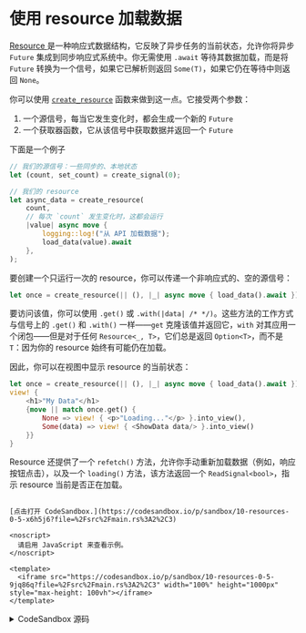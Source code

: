 # 使用 resource 加载数据

[ Resource ](https://docs.rs/leptos/latest/leptos/struct.Resource.html) 是一种响应式数据结构，它反映了异步任务的当前状态，允许你将异步 `Future` 集成到同步响应式系统中。你无需使用 `.await` 等待其数据加载，而是将 `Future` 转换为一个信号，如果它已解析则返回 `Some(T)`，如果它仍在等待中则返回 `None`。

你可以使用 [`create_resource`](https://docs.rs/leptos/latest/leptos/fn.create_resource.html) 函数来做到这一点。它接受两个参数：

1. 一个源信号，每当它发生变化时，都会生成一个新的 `Future`
2. 一个获取器函数，它从该信号中获取数据并返回一个 `Future`

下面是一个例子

```rust
// 我们的源信号：一些同步的、本地状态
let (count, set_count) = create_signal(0);

// 我们的 resource
let async_data = create_resource(
    count,
    // 每次 `count` 发生变化时，这都会运行
    |value| async move {
        logging::log!("从 API 加载数据");
        load_data(value).await
    },
);
```

要创建一个只运行一次的 resource，你可以传递一个非响应式的、空的源信号：

```rust
let once = create_resource(|| (), |_| async move { load_data().await });
```

要访问该值，你可以使用 `.get()` 或 `.with(|data| /* */)`。这些方法的工作方式与信号上的 `.get()` 和 `.with()` 一样——`get` 克隆该值并返回它，`with` 对其应用一个闭包——但是对于任何 `Resource<_, T>`，它们总是返回 `Option<T>`，而不是 `T`：因为你的 resource 始终有可能仍在加载。

因此，你可以在视图中显示 resource 的当前状态：

```rust
let once = create_resource(|| (), |_| async move { load_data().await });
view! {
    <h1>"My Data"</h1>
    {move || match once.get() {
        None => view! { <p>"Loading..."</p> }.into_view(),
        Some(data) => view! { <ShowData data/> }.into_view()
    }}
}
```

Resource 还提供了一个 `refetch()` 方法，允许你手动重新加载数据（例如，响应按钮点击），以及一个 `loading()` 方法，该方法返回一个 `ReadSignal<bool>`，指示 resource 当前是否正在加载。

```admonish sandbox title="实时示例" collapsible=true

[点击打开 CodeSandbox.](https://codesandbox.io/p/sandbox/10-resources-0-5-x6h5j6?file=%2Fsrc%2Fmain.rs%3A2%2C3)

<noscript>
  请启用 JavaScript 来查看示例。
</noscript>

<template>
  <iframe src="https://codesandbox.io/p/sandbox/10-resources-0-5-9jq86q?file=%2Fsrc%2Fmain.rs%3A2%2C3" width="100%" height="1000px" style="max-height: 100vh"></iframe>
</template>

```

<details>
<summary>CodeSandbox 源码</summary>

```rust
use gloo_timers::future::TimeoutFuture;
use leptos::*;

// 这里我们定义一个异步函数
// 这可以是任何东西：网络请求、数据库读取等等。
// 这里，我们只是将一个数字乘以 10
async fn load_data(value: i32) -> i32 {
    // 模拟一秒钟的延迟
    TimeoutFuture::new(1_000).await;
    value * 10
}

#[component]
fn App() -> impl IntoView {
    // 这个计数是我们同步的、本地状态
    let (count, set_count) = create_signal(0);

    // create_resource 在其作用域后接受两个参数
    let async_data = create_resource(
        // 第一个是“源信号”
        count,
        // 第二个是加载器
        // 它以源信号的值作为参数
        // 并进行一些异步工作
        |value| async move { load_data(value).await },
    );
    // 每当源信号发生变化时，加载器都会重新加载

    // 你也可以创建只加载一次的 resource
    // 只需从源信号返回单元类型 () 即可
    // 这不依赖于任何东西：我们只加载一次
    let stable = create_resource(|| (), |_| async move { load_data(1).await });

    // 我们可以使用 .get() 访问 resource 值
    // 这将在 Future 解析之前以响应式方式返回 None
    // 并在解析后更新为 Some(T)
    let async_result = move || {
        async_data
            .get()
            .map(|value| format!("Server returned {value:?}"))
            // 此加载状态仅在首次加载之前显示
            .unwrap_or_else(|| "Loading...".into())
    };

    // resource 的 loading() 方法给了我们一个
    // 信号，指示它当前是否正在加载
    let loading = async_data.loading();
    let is_loading = move || if loading() { "Loading..." } else { "Idle." };

    view! {
        <button
            on:click=move |_| {
                set_count.update(|n| *n += 1);
            }
        >
            "Click me"
        </button>
        <p>
            <code>"stable"</code>": " {move || stable.get()}
        </p>
        <p>
            <code>"count"</code>": " {count}
        </p>
        <p>
            <code>"async_value"</code>": "
            {async_result}
            <br/>
            {is_loading}
        </p>
    }
}

fn main() {
    leptos::mount_to_body(App)
}
```

</details>
</preview>
